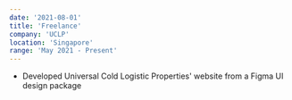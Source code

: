 ```yaml
---
date: '2021-08-01'
title: 'Freelance'
company: 'UCLP'
location: 'Singapore'
range: 'May 2021 - Present'
---
```


- Developed Universal Cold Logistic Properties' website from a Figma UI design package
